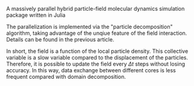 A massively parallel hybrid particle-field molecular dynamics simulation package written in Julia

The parallelization is implemented via the "particle decomposition" algorithm, taking advantage of the unqiue feature of the field interaction. Details can be found in the previous article.

In short, the field is a function of the local particle density. This collective variable is a slow variable compared to the displacement of the particles. Therefore, it is possible to update the field every $\Delta t$ steps without losing accuracy. In this way, data exchange between different cores is less frequent compared with domain decomposition.
